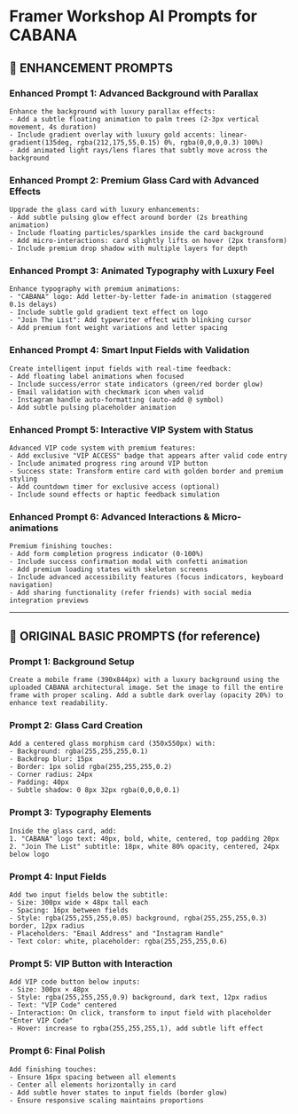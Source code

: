 # Framer Workshop AI Prompts for CABANA

## 🎨 **ENHANCEMENT PROMPTS**

### Enhanced Prompt 1: Advanced Background with Parallax
```
Enhance the background with luxury parallax effects:
- Add a subtle floating animation to palm trees (2-3px vertical movement, 4s duration)
- Include gradient overlay with luxury gold accents: linear-gradient(135deg, rgba(212,175,55,0.15) 0%, rgba(0,0,0,0.3) 100%)
- Add animated light rays/lens flares that subtly move across the background
```

### Enhanced Prompt 2: Premium Glass Card with Advanced Effects
```
Upgrade the glass card with luxury enhancements:
- Add subtle pulsing glow effect around border (2s breathing animation)
- Include floating particles/sparkles inside the card background
- Add micro-interactions: card slightly lifts on hover (2px transform)
- Include premium drop shadow with multiple layers for depth
```

### Enhanced Prompt 3: Animated Typography with Luxury Feel
```
Enhance typography with premium animations:
- "CABANA" logo: Add letter-by-letter fade-in animation (staggered 0.1s delays)
- Include subtle gold gradient text effect on logo
- "Join The List": Add typewriter effect with blinking cursor
- Add premium font weight variations and letter spacing
```

### Enhanced Prompt 4: Smart Input Fields with Validation
```
Create intelligent input fields with real-time feedback:
- Add floating label animations when focused
- Include success/error state indicators (green/red border glow)
- Email validation with checkmark icon when valid
- Instagram handle auto-formatting (auto-add @ symbol)
- Add subtle pulsing placeholder animation
```

### Enhanced Prompt 5: Interactive VIP System with Status
```
Advanced VIP code system with premium features:
- Add exclusive "VIP ACCESS" badge that appears after valid code entry
- Include animated progress ring around VIP button
- Success state: Transform entire card with golden border and premium styling
- Add countdown timer for exclusive access (optional)
- Include sound effects or haptic feedback simulation
```

### Enhanced Prompt 6: Advanced Interactions & Micro-animations
```
Premium finishing touches:
- Add form completion progress indicator (0-100%)
- Include success confirmation modal with confetti animation
- Add premium loading states with skeleton screens
- Include advanced accessibility features (focus indicators, keyboard navigation)
- Add sharing functionality (refer friends) with social media integration previews
```

---

## 🚀 **ORIGINAL BASIC PROMPTS** (for reference)

### Prompt 1: Background Setup
```
Create a mobile frame (390x844px) with a luxury background using the uploaded CABANA architectural image. Set the image to fill the entire frame with proper scaling. Add a subtle dark overlay (opacity 20%) to enhance text readability.
```

### Prompt 2: Glass Card Creation
```
Add a centered glass morphism card (350x550px) with:
- Background: rgba(255,255,255,0.1)
- Backdrop blur: 15px
- Border: 1px solid rgba(255,255,255,0.2)
- Corner radius: 24px
- Padding: 40px
- Subtle shadow: 0 8px 32px rgba(0,0,0,0.1)
```

### Prompt 3: Typography Elements
```
Inside the glass card, add:
1. "CABANA" logo text: 40px, bold, white, centered, top padding 20px
2. "Join The List" subtitle: 18px, white 80% opacity, centered, 24px below logo
```

### Prompt 4: Input Fields
```
Add two input fields below the subtitle:
- Size: 300px wide × 48px tall each
- Spacing: 16px between fields
- Style: rgba(255,255,255,0.05) background, rgba(255,255,255,0.3) border, 12px radius
- Placeholders: "Email Address" and "Instagram Handle"
- Text color: white, placeholder: rgba(255,255,255,0.6)
```

### Prompt 5: VIP Button with Interaction
```
Add VIP code button below inputs:
- Size: 300px × 48px
- Style: rgba(255,255,255,0.9) background, dark text, 12px radius
- Text: "VIP Code" centered
- Interaction: On click, transform to input field with placeholder "Enter VIP Code"
- Hover: increase to rgba(255,255,255,1), add subtle lift effect
```

### Prompt 6: Final Polish
```
Add finishing touches:
- Ensure 16px spacing between all elements
- Center all elements horizontally in card
- Add subtle hover states to input fields (border glow)
- Ensure responsive scaling maintains proportions
```